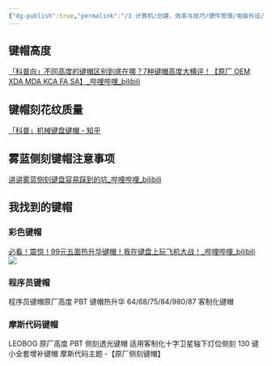 ```yaml
---
{"dg-publish":true,"permalink":"/3 计算机/创建、效率与技巧/硬件管理/电脑外设/键盘/机械键盘键帽/","title":"机械键盘键帽"}
---
```



## 键帽高度
[「科普向」不同高度的键帽区别到底在哪？7种键帽高度大横评！【原厂 OEM XDA MDA KCA FA SA】\_哔哩哔哩\_bilibili](https://www.bilibili.com/video/BV1BM41157xt/?buvid=XY630CE669F34078F341989B1EE06E60B0127&is_story_h5=false&mid=g8UDjEqHIS5oCexxb9oAEQ%3D%3D&p=1&plat_id=116&share_from=ugc&share_medium=android&share_plat=android&share_session_id=2de5b5c0-1dc6-4109-9907-23e393405b3c&share_source=COPY&share_tag=s_i&timestamp=1689692493&unique_k=lnSXgHM&up_id=524585177)
## 键帽刻花纹质量
[「科普」机械键盘键帽 - 知乎](https://zhuanlan.zhihu.com/p/443457281)
## 雾蓝侧刻键帽注意事项
[讲讲雾蓝侧刻键盘容易踩到的坑\_哔哩哔哩\_bilibili](https://www.bilibili.com/video/BV1Lc411c7FG/?spm_id_from=333.337.search-card.all.click)
## 我找到的键帽
### 彩色键帽
[必看！震惊！99元五面热升华键帽！我在键盘上玩飞机大战！\_哔哩哔哩\_bilibili](https://www.bilibili.com/video/BV1R94y1B7fR/?spm_id_from=333.337.search-card.all.click)  
![](/img/user/resources/attachments/20230806机械键盘键帽.jpg)
### 程序员键帽
程序员键帽原厂高度 PBT 键帽热升华 64/68/75/84/980/87 客制化键帽
### 摩斯代码键帽
LEOBOG 原厂高度 PBT 侧刻透光键帽 适用客制化十字卫星轴下灯位侧刻 130 键小全套增补键帽 摩斯代码主题 -【原厂侧刻键帽】